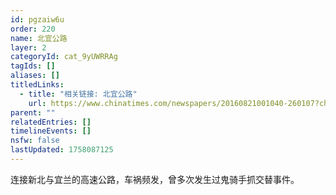 ```yaml
---
id: pgzaiw6u
order: 220
name: 北宜公路
layer: 2
categoryId: cat_9yUWRRAg
tagIds: []
aliases: []
titledLinks:
  - title: "相关链接: 北宜公路"
    url: https://www.chinatimes.com/newspapers/20160821001040-260107?chdtv
parent: ""
relatedEntries: []
timelineEvents: []
nsfw: false
lastUpdated: 1758087125
---
```


连接新北与宜兰的高速公路，车祸频发，曾多次发生过鬼骑手抓交替事件。